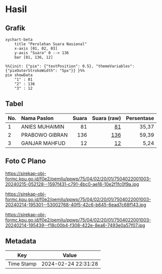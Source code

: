 # Hasil

## Grafik

```mermaid
xychart-beta
    title "Perolehan Suara Nasional"
    x-axis [01, 02, 03]
    y-axis "Suara" 0 --> 136
    bar [81, 136, 12]
```

```mermaid
%%{init: {"pie": {"textPosition": 0.5}, "themeVariables": {"pieOuterStrokeWidth": "5px"}} }%%
pie showData
    "1" : 81
    "2" : 136
    "3" : 12
```

## Tabel

| No. | Nama Paslon    | Suara | Suara (raw) | Persentase |
|:--- |:-------------- | -----:| -----------:| ----------:|
| 1   | ANIES MUHAIMIN | 81    | [81][p-1]   | 35,37      |
| 2   | PRABOWO GIBRAN | 136   | [136][p-2]  | 59,39      |
| 3   | GANJAR MAHFUD  | 12    | [12][p-3]   | 5,24       |


[p-1]: https://github.com/gigit-pemilu/pemilu-2024/blob/main/pilpres/hitung-suara/sub/75-gorontalo/sub/04-pohuwato/sub/02-lemito/sub/2001-lemito/sub/003-tps/sub/paslon-1.txt
[p-2]: https://github.com/gigit-pemilu/pemilu-2024/blob/main/pilpres/hitung-suara/sub/75-gorontalo/sub/04-pohuwato/sub/02-lemito/sub/2001-lemito/sub/003-tps/sub/paslon-2.txt
[p-3]: https://github.com/gigit-pemilu/pemilu-2024/blob/main/pilpres/hitung-suara/sub/75-gorontalo/sub/04-pohuwato/sub/02-lemito/sub/2001-lemito/sub/003-tps/sub/paslon-3.txt

## Foto C Plano

https://sirekap-obj-formc.kpu.go.id/f0e2/pemilu/ppwp/75/04/02/20/01/7504022001003-20240215-052128--1597f431-c791-4bc0-ae16-10e2f1fc0f9a.jpg

https://sirekap-obj-formc.kpu.go.id/f0e2/pemilu/ppwp/75/04/02/20/01/7504022001003-20240214-195301--53002768-40f5-42c6-b645-6ead7c68f143.jpg

https://sirekap-obj-formc.kpu.go.id/f0e2/pemilu/ppwp/75/04/02/20/01/7504022001003-20240214-195439--f18c00b4-f308-422e-8ea6-7493e0a57f07.jpg


## Metadata

| Key        | Value               |
| ---------- | ------------------- |
| Time Stamp | 2024-02-24 22:31:28 |



